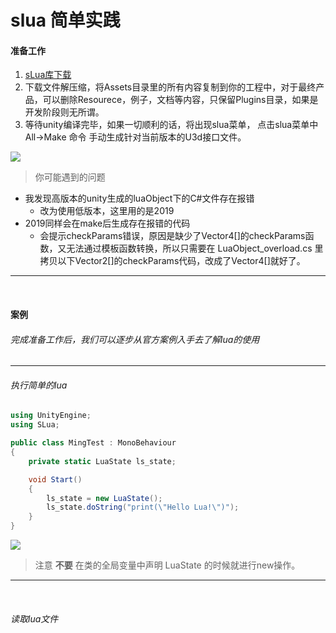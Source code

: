 # slua 简单实践


#### 准备工作
1. [sLua库下载](http://www.slua.net)
2. 下载文件解压缩，将Assets目录里的所有内容复制到你的工程中，对于最终产品，可以删除Resourece，例子，文档等内容，只保留Plugins目录，如果是开发阶段则无所谓。
3. 等待unity编译完毕，如果一切顺利的话，将出现slua菜单， 点击slua菜单中 All->Make 命令 手动生成针对当前版本的U3d接口文件。

![](https://gitee.com/GamePai/pic-hub/raw/master/PicGoDir/企业微信截图_16379123555375.png)

> 你可能遇到的问题
- 我发现高版本的unity生成的luaObject下的C#文件存在报错
    - 改为使用低版本，这里用的是2019
- 2019同样会在make后生成存在报错的代码
    - 会提示checkParams错误，原因是缺少了Vector4[]的checkParams函数，又无法通过模板函数转换，所以只需要在 LuaObject_overload.cs 里拷贝以下Vector2[]的checkParams代码，改成了Vector4[]就好了。

---
&nbsp;

#### 案例
###### 完成准备工作后，我们可以逐步从官方案例入手去了解lua的使用

---

###### 执行简单的lua

```csharp
using UnityEngine;
using SLua;

public class MingTest : MonoBehaviour
{
    private static LuaState ls_state;

    void Start()
    {
        ls_state = new LuaState();
        ls_state.doString("print(\"Hello Lua!\")");
    }
}
```

![](https://gitee.com/GamePai/pic-hub/raw/master/PicGoDir/企业微信截图_16379189368745.png)

> 注意 <b>不要</b> 在类的全局变量中声明 LuaState 的时候就进行new操作。

---
&nbsp;

###### 读取lua文件



































